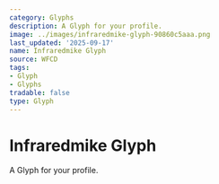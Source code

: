 ```yaml
---
category: Glyphs
description: A Glyph for your profile.
image: ../images/infraredmike-glyph-90860c5aaa.png
last_updated: '2025-09-17'
name: Infraredmike Glyph
source: WFCD
tags:
- Glyph
- Glyphs
tradable: false
type: Glyph
---
```


# Infraredmike Glyph

A Glyph for your profile.

